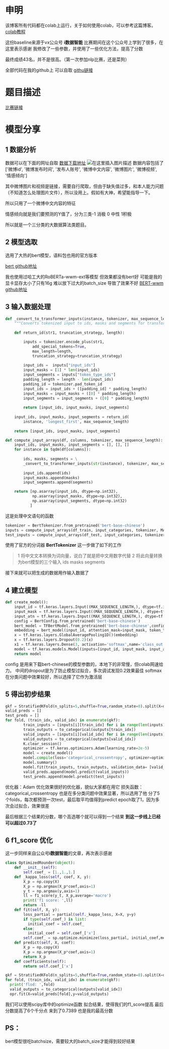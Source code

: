 ﻿# 申明
该博客所有代码都在colab上运行，关于如何使用colab，可以参考这篇博客。
[colab教程](https://blog.csdn.net/JOHNYXUU/article/details/105870308)
 
 这份baseline来源于vx公众号 **i数据智能**
 比赛期间在这个公众号上学到了很多，在这里表示感谢
 我修改了一些参数，并使用了一些优化方法，提高了分数

最终成绩43名，并不是很高。（第一次参加nlp比赛，还是菜狗）

全部代码在我的github上
可以自取
[githu链接](https://github.com/JOHNYXUU/datafountain-)

# 题目描述
[比赛链接](https://www.datafountain.cn/competitions/423)

# 模型分享
## 1 数据分析
数据可以在下面的网址自取
[数据下载地址](https://www.datafountain.cn/competitions/423/datasets)
 ![在这里插入图片描述](https://img-blog.csdnimg.cn/20200501154920370.png?x-oss-process=image/watermark,type_ZmFuZ3poZW5naGVpdGk,shadow_10,text_aHR0cHM6Ly9ibG9nLmNzZG4ubmV0L0pPSE5ZWFVV,size_16,color_FFFFFF,t_70)
数据内容包括了
['微博id', '微博发布时间', '发布人账号', '微博中文内容', '微博图片', '微博视频', '情感倾向']

其中微博图片和视频是链接，需要自行爬取，但由于缺失值过多，和本人能力问题（不知道怎么处理图片文件），所以没用上。假如有大神，希望能指导一下。

所以只用了一个微博中文内容的特征

情感倾向就是我们要预测的Y值了，分为三类-1 消极 0 中性 1积极

所以就是一个三分类的大数据算法类题目。

## 2 模型选取
选用了大热的bert模型，语料包也用的官方版本

[bert github地址](https://github.com/huggingface/transformers)

我也使用过哈工大的RoBERTa-wwm-ext等模型
但效果都没有bert好
可能是我的显卡显存太小了只有16g
难以放下过大的batch_size 导致了效果不好
[BERT-wwm github地址](https://github.com/ymcui/Chinese-BERT-wwm)

## 3 输入数据处理
```python
def _convert_to_transformer_inputs(instance, tokenizer, max_sequence_length):
    """Converts tokenized input to ids, masks and segments for transformer (including bert)"""
    
    def return_id(str1, truncation_strategy, length):

        inputs = tokenizer.encode_plus(str1,
            add_special_tokens=True,
            max_length=length,
            truncation_strategy=truncation_strategy)
        
        input_ids =  inputs["input_ids"]
        input_masks = [1] * len(input_ids)
        input_segments = inputs["token_type_ids"]
        padding_length = length - len(input_ids)
        padding_id = tokenizer.pad_token_id
        input_ids = input_ids + ([padding_id] * padding_length)
        input_masks = input_masks + ([0] * padding_length)
        input_segments = input_segments + ([0] * padding_length)
        
        return [input_ids, input_masks, input_segments]
    
    input_ids, input_masks, input_segments = return_id(
        instance, 'longest_first', max_sequence_length)
    
    return [input_ids, input_masks, input_segments]

def compute_input_arrays(df, columns, tokenizer, max_sequence_length):
    input_ids, input_masks, input_segments = [], [], []
    for instance in tqdm(df[columns]):
        
        ids, masks, segments = \
        _convert_to_transformer_inputs(str(instance), tokenizer, max_sequence_length)
        
        input_ids.append(ids)
        input_masks.append(masks)
        input_segments.append(segments)

    return [np.asarray(input_ids, dtype=np.int32), 
            np.asarray(input_masks, dtype=np.int32), 
            np.asarray(input_segments, dtype=np.int32)
           ]
```
这是处理中文语句的函数

```python
tokenizer = BertTokenizer.from_pretrained('bert-base-chinese')
inputs = compute_input_arrays(df_train, input_categories, tokenizer, MAX_SEQUENCE_LENGTH)
test_inputs = compute_input_arrays(df_test, input_categories, tokenizer, MAX_SEQUENCE_LENGTH)
```
使用了官方的分词器 **BertTokenizer**
这一步做了如下的工作

> 1 将中文文本转换为词向量，说白了就是把中文用数字代替
> 2 将此向量转换为bert模型的三个输入 ids masks segments

接下来就可以把生成的数据用作输入数据了

## 4 建立模型

```python
def create_model():
    input_id = tf.keras.layers.Input((MAX_SEQUENCE_LENGTH,), dtype=tf.int32)    
    input_mask = tf.keras.layers.Input((MAX_SEQUENCE_LENGTH,), dtype=tf.int32)    
    input_atn = tf.keras.layers.Input((MAX_SEQUENCE_LENGTH,), dtype=tf.int32) 
    config = BertConfig.from_pretrained('bert-base-chinese')
    bert_model = TFBertModel.from_pretrained('bert-base-chinese',config=config)
    embedding = bert_model(input_id, attention_mask=input_mask, token_type_ids=input_atn)[0]   
    x = tf.keras.layers.GlobalAveragePooling1D()(embedding)    
    x = tf.keras.layers.Dropout(0.2)(x)
    x1 = tf.keras.layers.Dense(3, activation='softmax',name='class_out')(x)
    model = tf.keras.models.Model(inputs=[input_id, input_mask, input_atn], outputs=x1)
    return model
```
config 是用来下载bert-chinese的模型参数的，本地下的非常慢，但colab网速给力。
中间的dropout是为了防止模型过拟合，多次调试发现0.2效果最佳
softmax在分类问题中效果较好，所以选择了它作为激活层

## 5 得出初步结果

```python
gkf = StratifiedKFold(n_splits=5,shuffle=True,random_state=0).split(X=df_train[input_categories].fillna('-1'), y=df_train[output_categories].fillna('-1'))
valid_preds = []
test_preds = []
for fold, (train_idx, valid_idx) in enumerate(gkf):
        train_inputs = [inputs[i][train_idx] for i in range(len(inputs))]
        train_outputs = to_categorical(outputs[train_idx])
        valid_inputs = [inputs[i][valid_idx] for i in range(len(inputs))]
        valid_outputs = to_categorical(outputs[valid_idx])
        K.clear_session()
        optimizer = tf.keras.optimizers.Adam(learning_rate=2e-5)
        model = create_model()
        model.compile(loss='categorical_crossentropy', optimizer=optimizer, metrics=['acc', 'mae'])
        model.summary()
        model.fit(train_inputs, train_outputs, validation_data= [valid_inputs, valid_outputs], epochs=1,batch_size=64)
        valid_preds.append(model.predict(valid_inputs))
        test_preds.append(model.predict(test_inputs))
```
优化器：Adam 优化效果很好的优化器，貌似大家都在用它
损失函数：categorical_crossentropy 也是在多分类问题中效果显著，所以选用了他
分了5个folds，每次都预测一次test，最后取平均值得到predict
epoch取了1，因为多次会过拟合，效果很差

最后根据三个结果的分数，哪个高选哪个就可以得到一个结果
**到这一步线上已经可以超过0.73了**

## 6 f1_score 优化
这一步同样来自公众号**i数据智能**的文章，再次表示感谢

```python
class OptimizedRounder(object):
    def __init__(self):
        self.coef_ = [1.,1.,1.]
    def _kappa_loss(self, coef, X, y):
        X_p = np.copy(X)
        X_p = np.argmax(X_p*coef,axis=1)
        y_t = np.argmax(y,axis=1)
        ll = f1_score(y_t, X_p,average='macro')
        print('f1 score: ',ll)
        return -ll
    def fit(self, X, y):
        loss_partial = partial(self._kappa_loss, X=X, y=y)
        if type(self.coef_) is list:
          initial_coef = self.coef_
        else:
          initial_coef = self.coef_['x']
        self.coef_ = sp.optimize.minimize(loss_partial, initial_coef,method='Nelder-Mead')
    def predict(self, X, coef):
        X_p = np.copy(X)
        X_p = np.argmax(X_p*coef,axis=1)
        return X_p
    def coefficients(self):
        return self.coef_['x']
```

```python
gkf = StratifiedKFold(n_splits=5,shuffle=True,random_state=0).split(X=df_train[input_categories].fillna('-1'), y=df_train[output_categories].fillna('-1'))
for fold, (train_idx, valid_idx) in enumerate(gkf):
  print('flod: ',fold)
  valid_outputs = to_categorical(outputs[valid_idx])
  opr.fit(X=valid_preds[fold],y=valid_outputs)
```
我们可以使用scipy库中的optimize函数
拟合结果，使得我们的f1_score提高
最后分数提高了6个千分点
来到了0.7389
也是我的最高分数

## PS：
bert模型很吃batchsize，需要较大的batch_size才能得到较好结果
